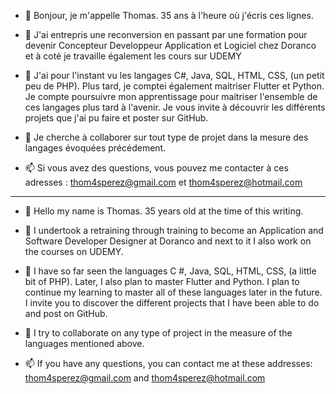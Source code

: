 - 👋 Bonjour, je m'appelle Thomas. 35 ans à l'heure où j'écris ces lignes.

- 👀 J'ai entrepris une reconversion en passant par une formation pour devenir Concepteur Developpeur Application et Logiciel chez Doranco 
et à coté je travaille également les cours sur UDEMY 

- 🌱 J'ai pour l'instant vu les langages C#, Java, SQL, HTML, CSS, (un petit peu de PHP). Plus tard, je comptei également maitriser Flutter et Python.
Je compte poursuivre mon apprentissage pour maitriser l'ensemble de ces langages plus tard à l'avenir. Je vous invite à découvrir les différents projets que j'ai pu faire 
et poster sur GitHub. 

- 💞️ Je cherche à collaborer sur tout type de projet dans la mesure des langages évoquées précédement.
- 📫 Si vous avez des questions, vous pouvez me contacter à ces adresses : thom4sperez@gmail.com et thom4sperez@hotmail.com

-------------------------------------------------------------------------------------------------------------------------------------

- 👋 Hello my name is Thomas. 35 years old at the time of this writing.

- 👀 I undertook a retraining through training to become an Application and Software Developer Designer at Doranco
and next to it I also work on the courses on UDEMY.

- 🌱 I have so far seen the languages C #, Java, SQL, HTML, CSS, (a little bit of PHP). Later, I also plan to master Flutter and Python.
I plan to continue my learning to master all of these languages later in the future. I invite you to discover the different projects that I have been able to do
and post on GitHub.

- 💞️ I try to collaborate on any type of project in the measure of the languages ​​mentioned above.

- 📫 If you have any questions, you can contact me at these addresses: thom4sperez@gmail.com and thom4sperez@hotmail.com

<!---
Thom4s-PEREZ/Thom4s-PEREZ is a ✨ special ✨ repository because its `README.md` (this file) appears on your GitHub profile.
You can click the Preview link to take a look at your changes.
--->
